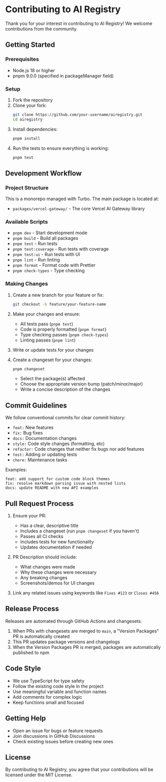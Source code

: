# Contributing to AI Registry

Thank you for your interest in contributing to AI Registry! We welcome contributions from the community.

## Getting Started

### Prerequisites

- Node.js 18 or higher
- pnpm 9.0.0 (specified in packageManager field)

### Setup

1. Fork the repository
2. Clone your fork:
   ```bash
   git clone https://github.com/your-username/airegistry.git
   cd airegistry
   ```
3. Install dependencies:
   ```bash
   pnpm install
   ```
4. Run the tests to ensure everything is working:
   ```bash
   pnpm test
   ```

## Development Workflow

### Project Structure

This is a monorepo managed with Turbo. The main package is located at:

- `packages/vercel-gateway/` - The core Vercel AI Gateway library

### Available Scripts

- `pnpm dev` - Start development mode
- `pnpm build` - Build all packages
- `pnpm test` - Run tests
- `pnpm test:coverage` - Run tests with coverage
- `pnpm test:ui` - Run tests with UI
- `pnpm lint` - Run linting
- `pnpm format` - Format code with Prettier
- `pnpm check-types` - Type checking

### Making Changes

1. Create a new branch for your feature or fix:

   ```bash
   git checkout -b feature/your-feature-name
   ```

2. Make your changes and ensure:

   - All tests pass (`pnpm test`)
   - Code is properly formatted (`pnpm format`)
   - Type checking passes (`pnpm check-types`)
   - Linting passes (`pnpm lint`)

3. Write or update tests for your changes

4. Create a changeset for your changes:
   ```bash
   pnpm changeset
   ```
   - Select the package(s) affected
   - Choose the appropriate version bump (patch/minor/major)
   - Write a concise description of the changes

## Commit Guidelines

We follow conventional commits for clear commit history:

- `feat:` New features
- `fix:` Bug fixes
- `docs:` Documentation changes
- `style:` Code style changes (formatting, etc)
- `refactor:` Code changes that neither fix bugs nor add features
- `test:` Adding or updating tests
- `chore:` Maintenance tasks

Examples:

```
feat: add support for custom code block themes
fix: resolve markdown parsing issue with nested lists
docs: update README with new API examples
```

## Pull Request Process

1. Ensure your PR:

   - Has a clear, descriptive title
   - Includes a changeset (run `pnpm changeset` if you haven't)
   - Passes all CI checks
   - Includes tests for new functionality
   - Updates documentation if needed

2. PR Description should include:

   - What changes were made
   - Why these changes were necessary
   - Any breaking changes
   - Screenshots/demos for UI changes

3. Link any related issues using keywords like `Fixes #123` or `Closes #456`

## Release Process

Releases are automated through GitHub Actions and changesets:

1. When PRs with changesets are merged to `main`, a "Version Packages" PR is automatically created
2. This PR updates package versions and changelogs
3. When the Version Packages PR is merged, packages are automatically published to npm

## Code Style

- We use TypeScript for type safety
- Follow the existing code style in the project
- Use meaningful variable and function names
- Add comments for complex logic
- Keep functions small and focused

## Getting Help

- Open an issue for bugs or feature requests
- Join discussions in GitHub Discussions
- Check existing issues before creating new ones

## License

By contributing to AI Registry, you agree that your contributions will be licensed under the MIT License.
